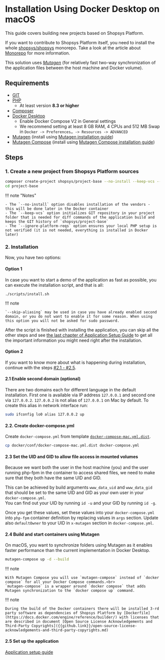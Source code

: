 # Installation Using Docker Desktop on macOS

This guide covers building new projects based on Shopsys Platform.

If you want to contribute to Shopsys Platform itself, you need to install the whole [shopsys/shopsys](https://github.com/shopsys/shopsys) monorepo.
Take a look at the article about [Monorepo](../introduction/monorepo.md) for more information.

This solution uses [_Mutagen_](https://mutagen.io) (for relatively fast two-way synchronization of the application files between the host machine and Docker volume).

## Requirements

-   [GIT](https://git-scm.com/book/en/v2/Getting-Started-Installing-Git)
-   [PHP](http://php.net/manual/en/install.macosx.php)
    -   At least version **8.3 or higher**
-   [Composer](https://getcomposer.org/doc/00-intro.md#installation-linux-unix-osx)
-   [Docker Desktop](https://docs.docker.com/engine/install/)
    -   Enable Docker Compose V2 in General settings
    -   We recommend setting at least 8 GB RAM, 4 CPUs and 512 MB Swap in `Docker -> Preferences… -> Resources -> ADVANCED`
-   [Mutagen](https://mutagen.io/) (install using [Mutagen installation guide](https://mutagen.io/documentation/introduction/installation))
-   [Mutagen Compose](https://mutagen.io/documentation/orchestration/compose/) (install using [Mutagen Compose installation guide](https://github.com/mutagen-io/mutagen-compose#installation))

## Steps

### 1. Create a new project from Shopsys Platform sources

```sh
composer create-project shopsys/project-base --no-install --keep-vcs --ignore-platform-reqs
cd project-base
```

!!! note "Notes"

    - The `--no-install` option disables installation of the vendors - this will be done later in the Docker container
    - The `--keep-vcs` option initializes GIT repository in your project folder that is needed for diff commands of the application build and keeps the GIT history of `shopsys/project-base`
    - The `--ignore-platform-reqs` option ensures your local PHP setup is not verified (it is not needed, everything is installed in Docker later)

### 2. Installation

Now, you have two options:

#### Option 1

In case you want to start a demo of the application as fast as possible, you can execute the installation script, and that is all:

```
./scripts/install.sh
```

!!! note

    `--skip-aliasing` may be used in case you have already enabled second domain, or you do not want to enable it for some reason. When using this option you will not be asked for sudo password.

After the script is finished with installing the application, you can skip all the other steps and see [the last chapter of Application Setup Guide](./installation-using-docker-application-setup.md#2-see-it-in-your-browser) to get all the important information you might need right after the installation.

#### Option 2

If you want to know more about what is happening during installation, continue with the steps [#2.1 - #2.5](#21-enable-second-domain-optional).

#### 2.1 Enable second domain (optional)

There are two domains each for different language in the default installation.
First one is available via IP address `127.0.O.1` and second one via `127.0.0.2`.
`127.0.0.2` is not alias of `127.0.0.1` on Mac by default. To create this alias in network interface run:

```sh
sudo ifconfig lo0 alias 127.0.0.2 up
```

#### 2.2. Create docker-compose.yml

Create `docker-compose.yml` from template [`docker-compose-mac.yml.dist`]({{github.link}}/project-base/docker/conf/docker-compose-mac.yml.dist).

```sh
cp docker/conf/docker-compose-mac.yml.dist docker-compose.yml
```

#### 2.3 Set the UID and GID to allow file access in mounted volumes

Because we want both the user in the host machine (you) and the user running php-fpm in the container to access shared files,
we need to make sure that they both have the same UID and GID.

This can be achieved by build arguments `www_data_uid` and `www_data_gid` that should be set to the same UID and GID as your own user in your `docker-compose.yml`.  
You can find out your UID by running `id -u` and your GID by running `id -g`.

Once you get these values, set these values into your `docker-compose.yml` into `php-fpm` container definition by replacing values in `args` section.
Update also `defaultOwner` to your UID in `x-mutagen` section in `docker-compose.yml`.

#### 2.4 Build and start containers using Mutagen

On macOS, you want to synchronize folders using Mutagen as it enables faster performance than the current implementation in Docker Desktop.

```sh
mutagen-compose up -d --build
```

!!! note

    With Mutagen Compose you will use `mutagen-compose` instead of `docker compose` for all your Docker Compose commands.<br>
    `mutagen-compose` is a wrapper around `docker compose` that adds Mutagen synchronization to the `docker compose up` command.

!!! note

    During the build of the Docker containers there will be installed 3-rd party software as dependencies of Shopsys Platform by [Dockerfile](https://docs.docker.com/engine/reference/builder/) with licenses that are described in document [Open Source License Acknowledgements and Third-Party Copyrights]({{github.link}}/open-source-license-acknowledgements-and-third-party-copyrights.md)

#### 2.5 Set up the application

[Application setup guide](installation-using-docker-application-setup.md)
